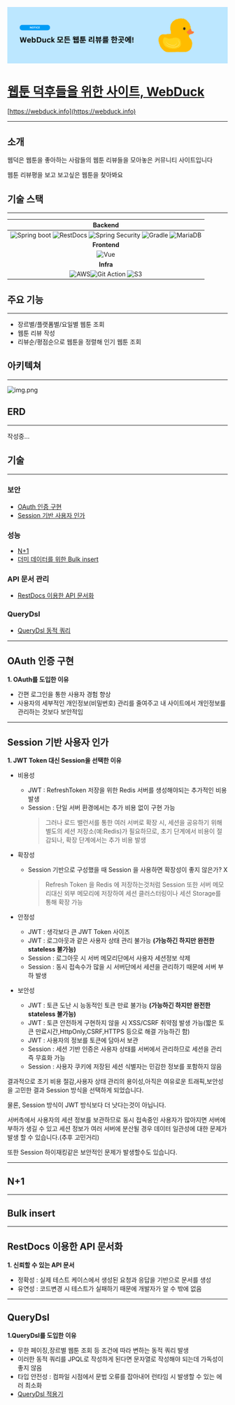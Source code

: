 ![notice1.png](img/notice1.png)

<h1><a href="https://webduck.info" target="_blank"> 웹툰 덕후들을 위한 사이트, WebDuck</a></h1>


[https://webduck.info](https://webduck.info)


---
## 소개

웹덕은 웹툰을 좋아하는 사람들의 웹툰 리뷰들을 모아놓은 커뮤니티 사이트입니다

웹툰 리뷰평을 보고 보고싶은 웹툰을 찾아봐요


## 기술 스택

---
|                                                                                                                                                                                                                                                                          **Backend**                                                                                                                                                                                                                                                                           |         
|:--------------------------------------------------------------------------------------------------------------------------------------------------------------------------------------------------------------------------------------------------------------------------------------------------------------------------------------------------------------------------------------------------------------------------------------------------------------------------------------------------------------------------------------------------------------:| 
|![Spring boot](https://img.shields.io/badge/SpringBoot-6DB33F?style=flat-square&logo=SpringBoot&logoColor=white) ![RestDocs](https://img.shields.io/badge/RestDocs-ff?style=flat-square&logo=SpringBoot&logoColor=white) ![Spring Security](https://img.shields.io/badge/SpringSecurity-6DB33F?style=flat-square&logo=SpringSecurity&logoColor=white) ![Gradle](https://img.shields.io/badge/Gradle-white?style=flat-square&logo=gradle&color=02303A) ![MariaDB](https://img.shields.io/badge/MariaDB-003545?style=flat-the-badge&logo=mariadb&logoColor=white) 
|                                                                                                                                                                                                                                                                          **Frontend**   
|![Vue](https://img.shields.io/badge/Vue.js-35495E?style=flat-the-badge&logo=vuedotjs&logoColor=4FC08D)
|                                                                                                                                                                                                                                                                           **Infra**                                                                                                                                                                                                                                                                            |
|![AWS](https://img.shields.io/badge/AWS-232F3E?style=flat-square&logo=AmazonAWS&logoColor=white)![Git Action](https://img.shields.io/badge/GitAction-2088FF?style=flat-square&logo=GithubActions&logoColor=white) ![S3](https://img.shields.io/badge/S3-569A31?style=flat-square&logo=AmazonS3&logoColor=white)                                                                                                                         

## 주요 기능

---
- 장르별/플랫폼별/요일별 웹툰 조회
- 웹툰 리뷰 작성
- 리뷰순/평점순으로 웹툰을 정렬해 인기 웹툰 조회

## 아키텍쳐

---
![img.png](img.png)

## ERD

---
작성중...


## 기술

---
### 보안
- [OAuth 인증 구현](#oauth-인증-구현)
- [Session 기반 사용자 인가](#session-기반-사용자-인가)

### 성능
- [N+1](#n+1)
- [더미 데이터를 위한 Bulk insert](#bulk-insert)


### API 문서 관리
- [RestDocs 이용한 API 문서화](#restdocs-이용한-api-문서화)

### QueryDsl
- [QueryDsl 동적 쿼리](#querydsl)



---

## OAuth 인증 구현

**1. OAuth를 도입한 이유**
- 간편 로그인을 통한 사용자 경험 향상
- 사용자의 세부적인 개인정보(비밀번호) 관리를 줄여주고 내 사이트에서 개인정보를 관리하는 것보다 보안적임 

---
## Session 기반 사용자 인가
**1. JWT Token 대신 Session을 선택한 이유**
- 비용성
  - JWT : RefreshToken 저장을 위한 Redis 서버를 생성해야되는 추가적인 비용 발생 
  - Session : 단일 서버 환경에서는 추가 비용 없이 구현 가능
    >  그러나 로드 밸런서를 통한 여러 서버로 확장 시, 세션을 공유하기 위해 별도의 세션 저장소(예:Redis)가 필요하므로, 초기 단계에서 비용이 절감되나, 확장 단계에서는 추가 비용 발생

- 확장성
  - Session 기반으로 구성했을 때 Session 을 사용하면 확장성이 좋지 않은가? X
    > Refresh Token 을 Redis 에 저장하는것처럼 Session 또한 서버 메모리대신 외부 메모리에 저장하여 세션 클러스터링이나 세션 Storage를 통해 확장 가능
    
- 안정성
  - JWT : 생각보다 큰 JWT Token 사이즈
  - JWT : 로그아웃과 같은 사용자 상태 관리 불가능 **(가능하긴 하지만 완전한 stateless 불가능)**
  - Session : 로그아웃 시 서버 메모리단에서 사용자 세션정보 삭제
  - Session : 동시 접속수가 많을 시 서버단에서 세션을 관리하기 때문에 서버 부하 발생

- 보안성
  - JWT : 토큰 도난 시 능동적인 토큰 만료 불가능 **(가능하긴 하지만 완전한 stateless 불가능)**
  - JWT : 토큰 안전하게 구현하지 않을 시 XSS/CSRF 취약점 발생 가능(짧은 토큰 만료시간,HttpOnly,CSRF,HTTPS 등으로 해결 가능하긴 함)
  - JWT : 사용자의 정보를 토큰에 담아서 보관 
  - Session : 세션 기반 인증은 사용자 상태를 서버에서 관리하므로 세션을 관리 즉 무효화 가능
  - Session :  사용자 쿠키에 저장된 세션 식별자는 민감한 정보를 포함하지 않음


결과적으로 초기 비용 절감,사용자 상태 관리의 용이성,아직은 여유로운 트래픽,보안성을 고민한 결과 Session 방식을 선택하게 되었습니다.

물론, Session 방식이 JWT 방식보다 더 낫다는것이 아닙니다.

서버측에서 사용자의 세션 정보를 보관하므로 동시 접속중인 사용자가 많아지면 서버에 부하가 생길 수 있고 세션 정보가 여러 서버에 분산될 경우 데이터 일관성에 대한 문제가 발생 할 수 있습니다.(추후 고민거리)

또한 Session 하이재킹같은 보안적인 문제가 발생할수도 있습니다. 

---
## N+1 

---
## Bulk insert

---
## RestDocs 이용한 API 문서화
**1. 신뢰할 수 있는 API 문서**
- 정확성 : 실제 테스트 케이스에서 생성된 요청과 응답을 기반으로 문서를 생성
- 유연성 : 코드변경 시 테스트가 실패하기 때문에 개발자가 알 수 밖에 없음


---

## QueryDsl
**1.QueryDsl를 도입한 이유** 
- 무한 페이징,장르별 웹툰 조회 등 조건에 따라 변하는 동적 쿼리 발생
- 이러한 동적 쿼리를 JPQL로 작성하게 된다면 문자열로 작성해야 되는데 가독성이 좋지 않음
- 타입 안전성 : 컴파일 시점에서 문법 오류를 잡아내어 런타임 시 발생할 수 있는 에러 최소화
- [QueryDsl 적용기](https://velog.io/@minu1117/QueryDsl-%EA%B8%B0%EB%B3%B8-%EC%82%AC%EC%9A%A9%EB%B2%95-1)